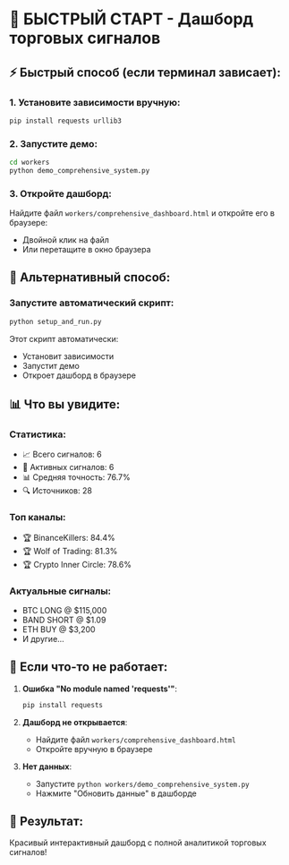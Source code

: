 # 🚀 БЫСТРЫЙ СТАРТ - Дашборд торговых сигналов

## ⚡ Быстрый способ (если терминал зависает):

### 1. Установите зависимости вручную:
```bash
pip install requests urllib3
```

### 2. Запустите демо:
```bash
cd workers
python demo_comprehensive_system.py
```

### 3. Откройте дашборд:
Найдите файл `workers/comprehensive_dashboard.html` и откройте его в браузере:
- Двойной клик на файл
- Или перетащите в окно браузера

## 🔧 Альтернативный способ:

### Запустите автоматический скрипт:
```bash
python setup_and_run.py
```

Этот скрипт автоматически:
- Установит зависимости
- Запустит демо
- Откроет дашборд в браузере

## 📊 Что вы увидите:

### Статистика:
- 📈 Всего сигналов: 6
- 🎯 Активных сигналов: 6  
- 📊 Средняя точность: 76.7%
- 🔍 Источников: 28

### Топ каналы:
- 🏆 BinanceKillers: 84.4%
- 🏆 Wolf of Trading: 81.3%
- 🏆 Crypto Inner Circle: 78.6%

### Актуальные сигналы:
- BTC LONG @ $115,000
- BAND SHORT @ $1.09
- ETH BUY @ $3,200
- И другие...

## 🎯 Если что-то не работает:

1. **Ошибка "No module named 'requests'"**:
   ```bash
   pip install requests
   ```

2. **Дашборд не открывается**:
   - Найдите файл `workers/comprehensive_dashboard.html`
   - Откройте вручную в браузере

3. **Нет данных**:
   - Запустите `python workers/demo_comprehensive_system.py`
   - Нажмите "Обновить данные" в дашборде

## 🎉 Результат:
Красивый интерактивный дашборд с полной аналитикой торговых сигналов!
